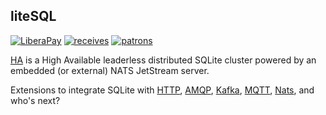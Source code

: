 ## liteSQL

[![LiberaPay](https://liberapay.com/assets/widgets/donate.svg)](https://liberapay.com/walterwanderley/donate)
[![receives](https://img.shields.io/liberapay/receives/walterwanderley.svg?logo=liberapay)](https://liberapay.com/walterwanderley/donate)
[![patrons](https://img.shields.io/liberapay/patrons/walterwanderley.svg?logo=liberapay)](https://liberapay.com/walterwanderley/donate)

[HA](https://github.com/litesql/ha) is a High Available leaderless distributed SQLite cluster powered by an embedded (or external) NATS JetStream server.

Extensions to integrate SQLite with [HTTP](https://github.com/litesql/httpcache), [AMQP](https://github.com/litesql/amqp), [Kafka](https://github.com/litesql/kafka), [MQTT](https://github.com/litesql/mqtt), [Nats](https://github.com/litesql/nats), and who's next?

